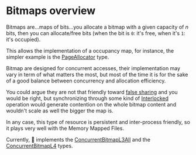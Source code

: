 ﻿---
uid: bitmaps-overview
---

# Bitmaps overview

Bitmaps are...maps of bits...you allocate a bitmap with a given capacity of _n_ bits, then you can allocate/free bits (when the bit is `0`: it's free, when it's `1`: it's occupied).

This allows the implementation of a occupancy map, for instance, the simpler example is the [PageAllocator](<xref:Tomate.PageAllocator>) type.

Bitmap are designed for concurrent accesses, their implementation may vary in term of what matters the most, but most of the time it is for the sake of a good balance between concurrency and allocation efficiency. 

You could argue they are not that friendly toward [false sharing](https://en.wikipedia.org/wiki/False_sharing) and you would be right, but synchronizing through some kind of [Interlocked](https://learn.microsoft.com/en-us/dotnet/api/system.threading.interlocked) operation would generate contention on the whole bitmap content and wouldn't scale as well the bigger the map is.

In any case, this type of resource is persistent and inter-process friendly, so it plays very well with the Memory Mapped Files.

 Currently, 🍅 implements the [ConcurrentBitmapL3All](<xref:Tomate.ConcurrentBitmapL3All>) and the [ConcurrentBitmapL4](<xref:Tomate.ConcurrentBitmapL4>) types.